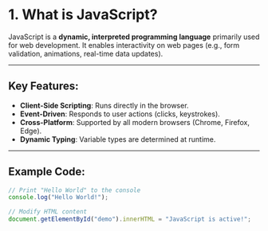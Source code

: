 # 1. What is JavaScript?

JavaScript is a **dynamic, interpreted programming language** primarily used for web development. It enables interactivity on web pages (e.g., form validation, animations, real-time data updates).

---

## Key Features:
- **Client-Side Scripting**: Runs directly in the browser.
- **Event-Driven**: Responds to user actions (clicks, keystrokes).
- **Cross-Platform**: Supported by all modern browsers (Chrome, Firefox, Edge).
- **Dynamic Typing**: Variable types are determined at runtime.

---

## Example Code:
```javascript
// Print "Hello World" to the console
console.log("Hello World!");

// Modify HTML content
document.getElementById("demo").innerHTML = "JavaScript is active!";